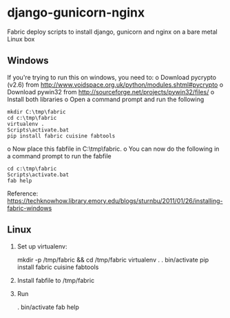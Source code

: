 django-gunicorn-nginx
=====================

Fabric deploy scripts to install django, gunicorn and nginx on a bare metal Linux box

Windows
-------
If you're trying to run this on windows, you need to:
 o Download pycrypto (v2.6) from 
    http://www.voidspace.org.uk/python/modules.shtml#pycrypto
 o Download pywin32 from http://sourceforge.net/projects/pywin32/files/
 o Install both libraries
 o Open a command prompt and run the following

    mkdir C:\tmp\fabric
    cd c:\tmp\fabric
    virtualenv .
    Scripts\activate.bat
    pip install fabric cuisine fabtools

 o Now place this fabfile in C:\tmp\fabric. 
 o You can now do the following in a command prompt to run the fabfile

    cd c:\tmp\fabric
    Scripts\activate.bat
    fab help

Reference: https://techknowhow.library.emory.edu/blogs/sturnbu/2011/01/26/installing-fabric-windows 

Linux
-----
1. Set up virtualenv:

    mkdir -p /tmp/fabric && cd /tmp/fabric
    virtualenv .
    . bin/activate
    pip install fabric cuisine fabtools

2. Install fabfile to /tmp/fabric

3. Run

   . bin/activate
   fab help

